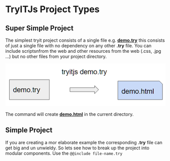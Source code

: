 # TryITJs Project Types

## Super Simple Project

The simplest tryit project consists of a single file e.g.  [__demo.try__](demo/demo.try) this consists of just a single file with no dependency on any other __.try__ file. You can include scriptsnfrom the web and other resources from the web (.css, .jpg ...) but no other files from your project directory.

![](images/tryit-demo.png)

The command will create [__demo.html__](demo/demo.html) in the current directory.

## Simple Project

If you are creating a mor elaborate example the corresponding __.try__ file can get big and un unwieldy. So lets see how to break up the project into modular components. Use the ```@@include file-name.try``` 
